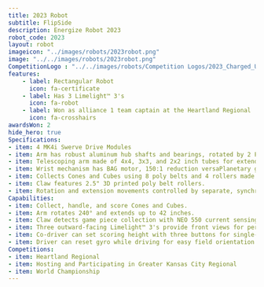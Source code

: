 ```yaml
---
title: 2023 Robot
subtitle: FlipSide 
description: Energize Robot 2023
robot_code: 2023
layout: robot
imageicon: "../images/robots/2023robot.png"
image: "../../images/robots/2023robot.png"
CompetitionLogo : "../../images/robots/Competition Logos/2023_Charged_Up.svg"
features:
    - label: Rectangular Robot
      icon: fa-certificate
    - label: Has 3 Limelight™ 3's
      icon: fa-robot
    - label: Won as alliance 1 team captain at the Heartland Regional
      icon: fa-crosshairs
awardsWon: 2
hide_hero: true
Specifications:
- item: 4 MK4i Swerve Drive Modules
- item: Arm has robust aluminum hub shafts and bearings, rotated by 2 Falcon 500s with 139.5:1 reduction.
- item: Telescoping arm made of 4x4, 3x3, and 2x2 inch tubes for extended range.
- item: Wrist mechanism has BAG motor, 150:1 reduction versaPlanetary gearbox, and belt to reduce shock/loads.
- item: Collects Cones and Cubes using 8 poly belts and 4 rollers made of 2" compliant wheels.
- item: Claw features 2.5" 3D printed poly belt rollers.
- item: Rotation and extension movements controlled by separate, synchronized, closed loop trapezoidal motion profiles.
Capabilities:
- item: Collect, handle, and score Cones and Cubes.
- item: Arm rotates 240° and extends up to 42 inches.
- item: Claw detects game piece collection with NEO 550 current sensing and remembers if it's a cone or cube.
- item: Three outward-facing Limelight™ 3's provide front views for periodic robot pose updates.
- item: Co-driver can set scoring height with three buttons for single-button scoring.
- item: Driver can reset gyro while driving for easy field orientation with single button press.
Competitions:
- item: Heartland Regional
- item: Hosting and Participating in Greater Kansas City Regional
- item: World Championship
---
```


[//]: # (<h2>Robot capabilities</h2>)

[//]: # (* Four wheel highly maneuverable swerve drive capabilities.)

[//]: # (* Double high-speed climber arm capabilities. &#40;Able to climb to the traversal rung, 7.58ft. in about 5.5 seconds&#41;)

[//]: # (* High speed shooting capabilities of accurately scoring high ~95% of the time.)

[//]: # (* Triple roller bar collecting system)


[//]: # ()
[//]: # (<h2>Robot facts</h2>)

[//]: # (* Weight: 119 lbs.)

[//]: # (* Two telescoping arms)

